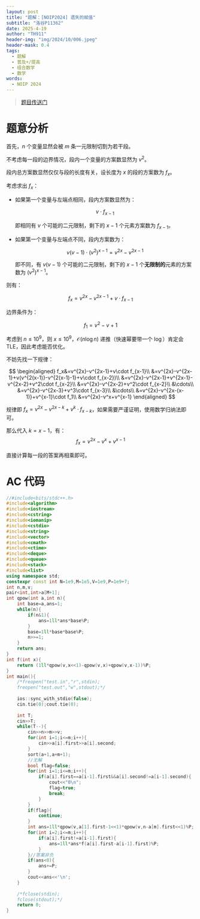 ```yaml
---
layout: post
title: "题解：[NOIP2024] 遗失的赋值"
subtitle: "洛谷P11362"
date: 2025-4-19
author: "TH911"
header-img: "img/2024/10/006.jpeg"
header-mask: 0.4
tags:
  - 题解
  - 普及+/提高
  - 组合数学
  - 数学
words:
  - NOIP 2024
---
```


> [题目传送门](https://www.luogu.com.cn/problem/P11362)

# 题意分析

首先，$n$ 个变量显然会被 $m$ 条一元限制切割为若干段。

不考虑每一段的边界情况，段内一个变量的方案数显然为 $v^2$。

段内总方案数显然仅仅与段的长度有关，设长度为 $x$ 的段的方案数为 $f_x$。

考虑求出 $f_x$：

* 如果第一个变量与左端点相同，段内方案数显然为：
  
  $$
  v\cdot f_{x-1}
  $$
  
  即相同有 $v$ 个可能的二元限制，剩下的 $x-1$ 个元素方案数为 $f_{x-1}$。

* 如果第一个变量与左端点不同，段内方案数为：

  $$
  v(v-1)\cdot\left(v^2\right)^{x-1}=v^{2x}-v^{2x-1}
  $$
  
  即不同，有 $v(v-1)$ 个可能的二元限制，剩下的 $x-1$ 个**无限制的**元素的方案数为 $\left(v^2\right)^{x-1}$。

则有：

$$
f_x=v^{2x}-v^{2x-1}+v\cdot f_{x-1}
$$

边界条件为：

$$
f_1=v^2-v+1
$$

考虑到 $n\leq 10^9$，则 $x\leq 10^9$，$\mathcal O(n\log n)$ 递推（快速幂要带一个 $\log$）肯定会 $\text{TLE}$，因此考虑能否优化。

不妨先找一下规律：

$$
\begin{aligned}
f_x&=v^{2x}-v^{2x-1}+v\cdot f_{x-1}\\
&=v^{2x}-v^{2x-1}+v(v^{2(x-1)}-v^{2(x-1)-1}+v\cdot f_{x-2})\\
&=v^{2x}-v^{2x-1}+v^{2x-1}-v^{2x-2}+v^2\cdot f_{x-2}\\
&=v^{2x}-v^{2x-2}+v^2\cdot f_{x-2}\\
&\cdots\\
&=v^{2x}-v^{2x-3}+v^3\cdot f_{x-3}\\
&\cdots\\
&=v^{2x}-v^{2x-(x-1)}+v^{x-1}\cdot f_1\\
&=v^{2x}-v^x+v^{x-1}
\end{aligned}
$$

规律即 $f_x=v^{2x}-v^{2x-k}+v^k\cdot f_{x-k}$，如果需要严谨证明，使用数学归纳法即可。

那么代入 $k=x-1$，有：
$$
f_x=v^{2x}-v^x+v^{x-1}
$$

直接计算每一段的答案再相乘即可。

# AC 代码

```cpp
//#include<bits/stdc++.h>
#include<algorithm>
#include<iostream>
#include<cstring>
#include<iomanip>
#include<cstdio>
#include<string>
#include<vector>
#include<cmath>
#include<ctime>
#include<deque>
#include<queue>
#include<stack>
#include<list>
using namespace std;
constexpr const int N=1e9,M=1e5,V=1e9,P=1e9+7;
int n,m,v;
pair<int,int>a[M+1];
int qpow(int a,int n){
	int base=a,ans=1;
	while(n){
		if(n&1){
			ans=1ll*ans*base%P;
		}
		base=1ll*base*base%P;
		n>>=1;
	}
	return ans;
} 
int f(int x){
	return (1ll*qpow(v,x<<1)-qpow(v,x)+qpow(v,x-1))%P;
} 
int main(){
	/*freopen("test.in","r",stdin);
	freopen("test.out","w",stdout);*/
	
	ios::sync_with_stdio(false);
	cin.tie(0);cout.tie(0);
	
	int T;
	cin>>T;
	while(T--){
		cin>>n>>m>>v;
		for(int i=1;i<=m;i++){
			cin>>a[i].first>>a[i].second; 
		}
		sort(a+1,a+m+1);
		//无解 
		bool flag=false;
		for(int i=1;i<=m;i++){
			if(a[i].first==a[i-1].first&&a[i].second!=a[i-1].second){
				cout<<"0\n";
				flag=true;
				break;
			}
		}
		if(flag){
			continue;
		}
		int ans=1ll*qpow(v,a[1].first-1<<1)*qpow(v,n-a[m].first<<1)%P;
		for(int i=2;i<=m;i++){
			if(a[i].first!=a[i-1].first){
				ans=1ll*ans*f(a[i].first-a[i-1].first)%P;
			}
		}//答案非负
		if(ans<0){
			ans+=P;
		}
		cout<<ans<<'\n';
	}
	
	/*fclose(stdin);
	fclose(stdout);*/
	return 0;
}
```

